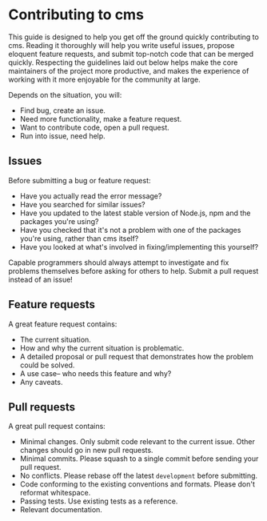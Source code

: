 # Contributing to cms

This guide is designed to help you get off the ground quickly contributing to cms. Reading it thoroughly will help you write useful issues, propose eloquent feature requests, and submit top-notch code that can be merged quickly. Respecting the guidelines laid out below helps make the core maintainers of the project more productive, and makes the experience of working with it more enjoyable for the community at large.

Depends on the situation, you will:
* Find bug, create an issue.
* Need more functionality, make a feature request.
* Want to contribute code, open a pull request.
* Run into issue, need help.


## Issues

Before submitting a bug or feature request:
* Have you actually read the error message?
* Have you searched for similar issues?
* Have you updated to the latest stable version of Node.js, npm and the packages you're using?
* Have you checked that it's not a problem with one of the packages you're using, rather than cms itself?
* Have you looked at what's involved in fixing/implementing this yourself?

Capable programmers should always attempt to investigate and fix problems themselves before asking for others to help. Submit a pull request instead of an issue!


## Feature requests

A great feature request contains:
* The current situation.
* How and why the current situation is problematic.
* A detailed proposal or pull request that demonstrates how the problem could be solved.
* A use case– who needs this feature and why?
* Any caveats.


## Pull requests

A great pull request contains:
* Minimal changes. Only submit code relevant to the current issue. Other changes should go in new pull requests.
* Minimal commits. Please squash to a single commit before sending your pull request.
* No conflicts. Please rebase off the latest `development` before submitting.
* Code conforming to the existing conventions and formats. Please don't reformat whitespace.
* Passing tests. Use existing tests as a reference.
* Relevant documentation.
